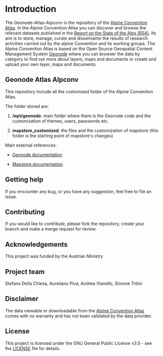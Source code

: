 # Introduction
The Geonode-Atlas-Alpconv is the repository of the [Alpine Convention Atlas](http://www.atlas.alpconv.org/). 
In the Alpine Convention Atlas you can discover and browse the relevant datasets published in the [Report on the State of the Alps (RSA)](https://www.alpconv.org/en/home/soia/report-on-the-state-of-the-alps/). 
Its aim is to store, manage, curate and dissemiante the results of research activities carried out by the alpine Convention and its working groups.
The Alpine Conveniton Atlas is based on the Open Source Geospatial Content Management System [Geonode](https://geonode.org/) where you can browser the data by category to find out more about layers, maps and documents or create and upload your own layer, maps and documents.

## Geonode Atlas Alpconv

This repository include all the customized folder of the Alpine Conveniton Atlas.

The folder stored are:

1. **/opt/geonode**: main folder where there is the Geonode code and the customization of themes, users, passwords etc.
 
2. **mapstore_customized**: the files and the customization of mapstore (this folder is the starting point of mapstore's changes)

Main external references:

- [Geonode documentation](https://docs.geonode.org/en/3.x/)

- [Mapstore documentation](https://docs.geonode.org/en/3.x/devel/mapstore/index.html)

## Getting help
If you encounter any bug, or you have any suggestion, feel free to file an issue.

## Contributing
If you would like to contribute, please fork the repository, create your branch and make a merge request for review.

## Acknowledgements
This project was funded by the Austrian Ministry

## Project team
Stefano Della Chiesa, Aureliano Piva, Andrea Vianello, Simone Tritini

## Disclaimer
The data viewable or downloadable from the [Alpine Convention Atlas](http://www.atlas.alpconv.org/) comes with no warranty and has not been validated by the data provider.

## License
This project is licensed under the GNU General Public License v3.0 - see the [LICENSE](http://www.gnu.org/licenses/gpl-3.0.en.html) file for details.
